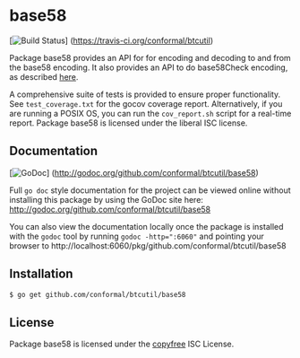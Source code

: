 base58
==========

[![Build Status](https://travis-ci.org/conformal/btcutil.png?branch=master)]
(https://travis-ci.org/conformal/btcutil)

Package base58 provides an API for for encoding and decoding to and from the base58 encoding.
It also provides an API to do base58Check encoding, as described [here](https://en.bitcoin.it/wiki/Base58Check_encoding). 

A comprehensive suite of tests is provided to ensure proper functionality.  See
`test_coverage.txt` for the gocov coverage report.  Alternatively, if you are
running a POSIX OS, you can run the `cov_report.sh` script for a real-time
report.  Package base58 is licensed under the liberal ISC license.

## Documentation

[![GoDoc](https://godoc.org/github.com/conformal/btcutil/base58?status.png)]
(http://godoc.org/github.com/conformal/btcutil/base58)

Full `go doc` style documentation for the project can be viewed online without
installing this package by using the GoDoc site here:
http://godoc.org/github.com/conformal/btcutil/base58

You can also view the documentation locally once the package is installed with
the `godoc` tool by running `godoc -http=":6060"` and pointing your browser to
http://localhost:6060/pkg/github.com/conformal/btcutil/base58

## Installation

```bash
$ go get github.com/conformal/btcutil/base58
```

## License

Package base58 is licensed under the [copyfree](http://copyfree.org) ISC
License.
